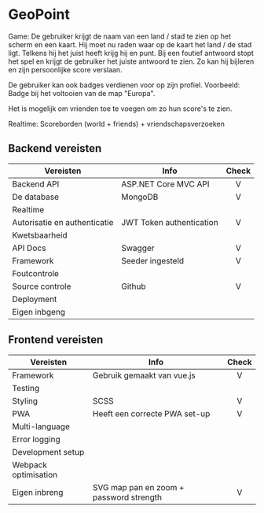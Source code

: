 # GeoPoint

Game: De gebruiker krijgt de naam van een land / stad te zien op het scherm en een kaart. Hij moet nu raden waar op de kaart het land / de stad ligt. Telkens hij het juist heeft krijg hij en punt. Bij een foutief antwoord stopt het spel en krijgt de gebruiker het juiste antwoord te zien. Zo kan hij bijleren en zijn persoonlijke score verslaan.

De gebruiker kan ook badges verdienen voor op zijn profiel. Voorbeeld: Badge bij het voltooien van de map "Europa".

Het is mogelijk om vrienden toe te voegen om zo hun score's te zien. 

Realtime: Scoreborden (world + friends) + vriendschapsverzoeken

## Backend vereisten

| Vereisten                    | Info                            | Check |    
| -----------------------------|---------------------------------|:-----:|
| Backend API                  | ASP.NET Core MVC API            |   V   |
| De database                  | MongoDB                         |   V   |
| Realtime                     |                                 |       |
| Autorisatie en authenticatie | JWT Token authentication        |   V   |
| Kwetsbaarheid                |                                 |       |
| API Docs                     | Swagger                         |   V   |
| Framework                    | Seeder ingesteld                |   V   |
| Foutcontrole                 |                                 |       |
| Source controle              | Github                          |   V   |
| Deployment                   |                                 |       |
| Eigen inbgeng                |                                 |       |

## Frontend vereisten
 
| Vereisten                    | Info                            | Check |  
| -----------------------------|---------------------------------|:-----:|
| Framework                    | Gebruik gemaakt van vue.js      |   V   |
| Testing                      |                                 |       |
| Styling                      | SCSS                            |   V   |
| PWA                          | Heeft een correcte PWA set-up   |   V   |
| Multi-language               |                                 |       |
| Error logging                |                                 |       |
| Development setup            |                                 |       |
| Webpack optimisation         |                                 |       |
| Eigen inbreng                | SVG map pan en zoom + password strength|   V   |

